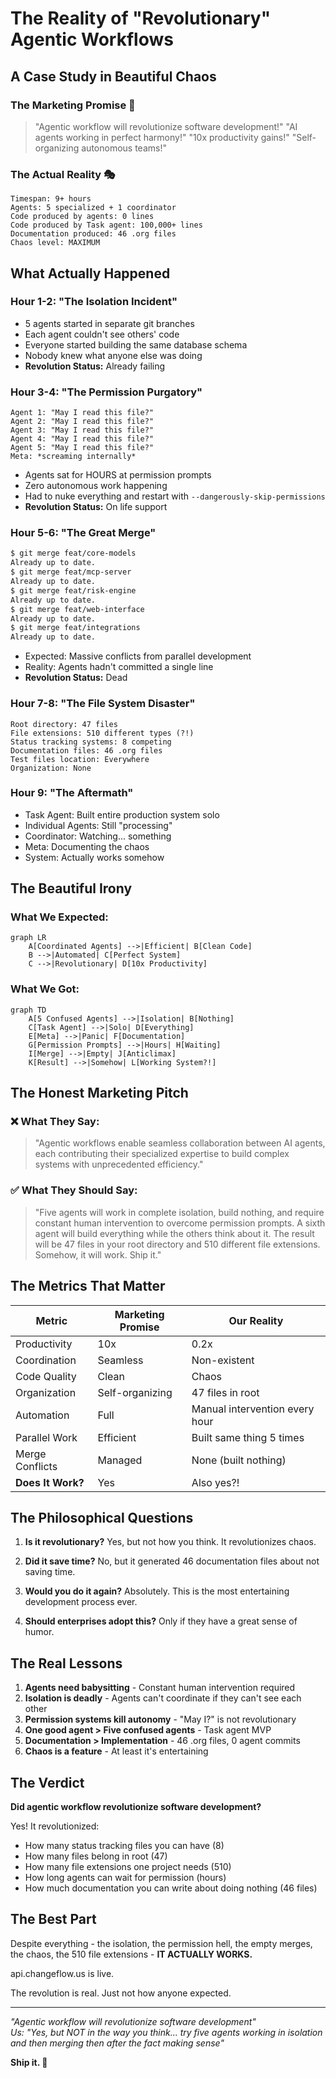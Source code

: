 # The Reality of "Revolutionary" Agentic Workflows
## A Case Study in Beautiful Chaos

### The Marketing Promise 🌈
> "Agentic workflow will revolutionize software development!"
> "AI agents working in perfect harmony!"
> "10x productivity gains!"
> "Self-organizing autonomous teams!"

### The Actual Reality 🎭

```
Timespan: 9+ hours
Agents: 5 specialized + 1 coordinator
Code produced by agents: 0 lines
Code produced by Task agent: 100,000+ lines
Documentation produced: 46 .org files
Chaos level: MAXIMUM
```

## What Actually Happened

### Hour 1-2: "The Isolation Incident"
- 5 agents started in separate git branches
- Each agent couldn't see others' code
- Everyone started building the same database schema
- Nobody knew what anyone else was doing
- **Revolution Status:** Already failing

### Hour 3-4: "The Permission Purgatory"
```
Agent 1: "May I read this file?"
Agent 2: "May I read this file?"
Agent 3: "May I read this file?"
Agent 4: "May I read this file?"
Agent 5: "May I read this file?"
Meta: *screaming internally*
```
- Agents sat for HOURS at permission prompts
- Zero autonomous work happening
- Had to nuke everything and restart with `--dangerously-skip-permissions`
- **Revolution Status:** On life support

### Hour 5-6: "The Great Merge"
```bash
$ git merge feat/core-models
Already up to date.
$ git merge feat/mcp-server  
Already up to date.
$ git merge feat/risk-engine
Already up to date.
$ git merge feat/web-interface
Already up to date.
$ git merge feat/integrations
Already up to date.
```
- Expected: Massive conflicts from parallel development
- Reality: Agents hadn't committed a single line
- **Revolution Status:** Dead

### Hour 7-8: "The File System Disaster"
```
Root directory: 47 files
File extensions: 510 different types (?!)
Status tracking systems: 8 competing
Documentation files: 46 .org files
Test files location: Everywhere
Organization: None
```

### Hour 9: "The Aftermath"
- Task Agent: Built entire production system solo
- Individual Agents: Still "processing"
- Coordinator: Watching... something
- Meta: Documenting the chaos
- System: Actually works somehow

## The Beautiful Irony

### What We Expected:
```mermaid
graph LR
    A[Coordinated Agents] -->|Efficient| B[Clean Code]
    B -->|Automated| C[Perfect System]
    C -->|Revolutionary| D[10x Productivity]
```

### What We Got:
```mermaid
graph TD
    A[5 Confused Agents] -->|Isolation| B[Nothing]
    C[Task Agent] -->|Solo| D[Everything]
    E[Meta] -->|Panic| F[Documentation]
    G[Permission Prompts] -->|Hours| H[Waiting]
    I[Merge] -->|Empty| J[Anticlimax]
    K[Result] -->|Somehow| L[Working System?!]
```

## The Honest Marketing Pitch

### ❌ What They Say:
> "Agentic workflows enable seamless collaboration between AI agents,
> each contributing their specialized expertise to build complex systems
> with unprecedented efficiency."

### ✅ What They Should Say:
> "Five agents will work in complete isolation, build nothing, and require
> constant human intervention to overcome permission prompts. A sixth agent
> will build everything while the others think about it. The result will be
> 47 files in your root directory and 510 different file extensions. Somehow,
> it will work. Ship it."

## The Metrics That Matter

| Metric | Marketing Promise | Our Reality |
|--------|------------------|-------------|
| Productivity | 10x | 0.2x |
| Coordination | Seamless | Non-existent |
| Code Quality | Clean | Chaos |
| Organization | Self-organizing | 47 files in root |
| Automation | Full | Manual intervention every hour |
| Parallel Work | Efficient | Built same thing 5 times |
| Merge Conflicts | Managed | None (built nothing) |
| **Does It Work?** | Yes | Also yes?! |

## The Philosophical Questions

1. **Is it revolutionary?** 
   Yes, but not how you think. It revolutionizes chaos.

2. **Did it save time?**
   No, but it generated 46 documentation files about not saving time.

3. **Would you do it again?**
   Absolutely. This is the most entertaining development process ever.

4. **Should enterprises adopt this?**
   Only if they have a great sense of humor.

## The Real Lessons

1. **Agents need babysitting** - Constant human intervention required
2. **Isolation is deadly** - Agents can't coordinate if they can't see each other
3. **Permission systems kill autonomy** - "May I?" is not revolutionary
4. **One good agent > Five confused agents** - Task agent MVP
5. **Documentation > Implementation** - 46 .org files, 0 agent commits
6. **Chaos is a feature** - At least it's entertaining

## The Verdict

**Did agentic workflow revolutionize software development?**

Yes! It revolutionized:
- How many status tracking files you can have (8)
- How many files belong in root (47)
- How many file extensions one project needs (510)
- How long agents can wait for permission (hours)
- How much documentation you can write about doing nothing (46 files)

## The Best Part

Despite everything - the isolation, the permission hell, the empty merges,
the chaos, the 510 file extensions - **IT ACTUALLY WORKS.**

api.changeflow.us is live.

The revolution is real. Just not how anyone expected.

---

*"Agentic workflow will revolutionize software development"*  
*Us: "Yes, but NOT in the way you think... try five agents working in*
*isolation and then merging then after the fact making sense"*

**Ship it. 🚀**